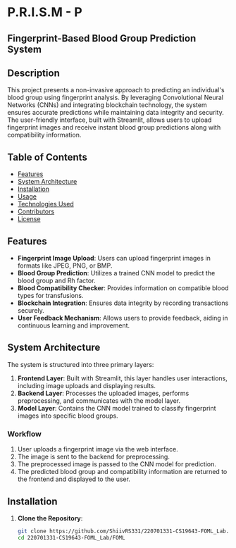 # P.R.I.S.M - P
## Fingerprint-Based Blood Group Prediction System

## Description

This project presents a non-invasive approach to predicting an individual's blood group using fingerprint analysis. By leveraging Convolutional Neural Networks (CNNs) and integrating blockchain technology, the system ensures accurate predictions while maintaining data integrity and security. The user-friendly interface, built with Streamlit, allows users to upload fingerprint images and receive instant blood group predictions along with compatibility information.

## Table of Contents

- [Features](#features)
- [System Architecture](#system-architecture)
- [Installation](#installation)
- [Usage](#usage)
- [Technologies Used](#technologies-used)
- [Contributors](#contributors)
- [License](#license)

## Features

- **Fingerprint Image Upload**: Users can upload fingerprint images in formats like JPEG, PNG, or BMP.
- **Blood Group Prediction**: Utilizes a trained CNN model to predict the blood group and Rh factor.
- **Blood Compatibility Checker**: Provides information on compatible blood types for transfusions.
- **Blockchain Integration**: Ensures data integrity by recording transactions securely.
- **User Feedback Mechanism**: Allows users to provide feedback, aiding in continuous learning and improvement.

## System Architecture

The system is structured into three primary layers:

1. **Frontend Layer**: Built with Streamlit, this layer handles user interactions, including image uploads and displaying results.
2. **Backend Layer**: Processes the uploaded images, performs preprocessing, and communicates with the model layer.
3. **Model Layer**: Contains the CNN model trained to classify fingerprint images into specific blood groups.

### Workflow

1. User uploads a fingerprint image via the web interface.
2. The image is sent to the backend for preprocessing.
3. The preprocessed image is passed to the CNN model for prediction.
4. The predicted blood group and compatibility information are returned to the frontend and displayed to the user.

## Installation

1. **Clone the Repository**:

   ```bash
   git clone https://github.com/ShiivRS331/220701331-CS19643-FOML_Lab.git
   cd 220701331-CS19643-FOML_Lab/FOML

